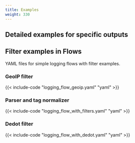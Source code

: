 ```yaml
---
title: Examples
weight: 330
---
```


## Detailed examples for specific outputs



## Filter examples in Flows

YAML files for simple logging flows with filter examples.

### GeoIP filter

{{< include-code "logging_flow_geoip.yaml" "yaml" >}}

### Parser and tag normalizer

{{< include-code "logging_flow_with_filters.yaml" "yaml" >}}

### Dedot filter

{{< include-code "logging_flow_with_dedot.yaml" "yaml" >}}

<!-- FIXME group and list other yamls, add descriptions to the examples, link reference docs -->